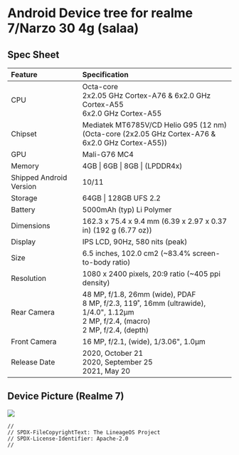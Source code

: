 # Android Device tree for realme 7/Narzo 30 4g (salaa)

## Spec Sheet

| Feature | Specification |
| :--- | :--- |
| CPU | Octa-core<br>2x2.05 GHz Cortex-A76 & 6x2.0 GHz Cortex-A55<br>6x2.0 GHz Cortex-A55 |
| Chipset | Mediatek MT6785V/CD Helio G95 (12 nm)<br>(Octa-core (2x2.05 GHz Cortex-A76 & 6x2.0 GHz Cortex-A55)) |
| GPU | Mali-G76 MC4 |
| Memory | 4GB \| 6GB \| 8GB \| (LPDDR4x) |
| Shipped Android Version | 10/11 |
| Storage | 64GB \| 128GB UFS 2.2 |
| Battery | 5000mAh (typ) Li Polymer |
| Dimensions | 162.3 x 75.4 x 9.4 mm (6.39 x 2.97 x 0.37 in) (192 g (6.77 oz)) |
| Display | IPS LCD, 90Hz, 580 nits (peak) |
| Size | 6.5 inches, 102.0 cm2 (~83.4% screen-to-body ratio) |
| Resolution |  1080 x 2400 pixels, 20:9 ratio (~405 ppi density)
| Rear Camera | 48 MP, f/1.8, 26mm (wide), PDAF<br>8 MP, f/2.3, 119˚, 16mm (ultrawide), 1/4.0", 1.12µm <br> 2 MP, f/2.4, (macro) <br> 2 MP, f/2.4, (depth) <br>
| Front Camera | 16 MP, f/2.1, (wide), 1/3.06", 1.0µm |
| Release Date | 2020, October 21 <br> 2020, September 25 <br> 2021, May 20 |

## Device Picture (Realme 7) 
![](https://fdn2.gsmarena.com/vv/pics/realme/realme-7-1.jpg)

```
//
// SPDX-FileCopyrightText: The LineageOS Project
// SPDX-License-Identifier: Apache-2.0
//
```

